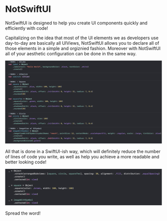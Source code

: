 # NotSwiftUI

NotSwiftUI is designed to help you create UI components quickly and efficiently with code!

 Capitalizing on the idea that most of the UI elements we as developers use day-to-day are basically all UIViews, NotSwiftUI allows you to declare all of those elements in a simple and orgiznied fashion. Moreover with NotSwiftUI all of your aesthetic configuration can be done in the same way. 
 
 ![alt text](https://github.com/Jonas1197/notSwiftUI/blob/main/Sources/Images/1.png)
 
 All that is done in a SwiftUI-ish way, which will definitely reduce the number of lines of code you write, as well as help you achieve a more readable and better looking code!
 
 ![alt text](https://github.com/Jonas1197/notSwiftUI/blob/main/Sources/Images/2.png)
 
Spread the word!
